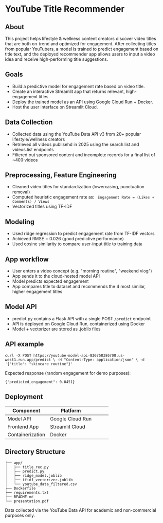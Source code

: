# YouTube Title Recommender

## About
This project helps lifestyle & wellness content creators discover video titles that are both on-trend and optimized for engagement. After collecting titles from popular YouTubers, a model is trained to predict engagement based on title text, and the deployed recommender app allows users to input a video idea and receive high-performing title suggestions.

## Goals
- Build a predictive model for engagement rate based on video title.
- Create an interactive Streamlit app that returns relevant, high-engagement titles.
- Deploy the trained model as an API using Google Cloud Run + Docker.
- Host the user interface on Streamlit Cloud.

## Data Collection
- Collected data using the YouTube Data API v3 from 20+ popular lifestyle/wellness creators
- Retrieved all videos publisehd in 2025 using the search.list and videos.list endpoints
- Filtered out sponsored content and incomplete records for a final list of ~400 videos

## Preprocessing, Feature Engineering
- Cleaned video titles for standardization (lowercasing, punctuation removal)
- Computed heuristic engagement rate as:
` Engagement Rate = (Likes + Comments) / Views`
- Vectorized titles using TF-IDF

## Modeling
- Used ridge regression to predict engagement rate from TF-IDF vectors
- Achieved RMSE = 0.026 (good predictive performance)
- Used cosine similarity to compare user-input title to training data

## App workflow
- User enters a video concept (e.g. "morning routine", "weekend vlog")
- App sends it to the cloud-hosted model API
- Model predicts expected engagement
- App compares title to dataset and recommends the 4 most similar, higher engagement titles

## Model API
- predict.py contains a Flask API with a single POST `/predict` endpoint
- API is deployed on Google Cloud Run, containerized using Docker
- Model + vectorizer are stored as .joblib files

## API example
`curl -X POST https://youtube-model-api-836750386700.us-west1.run.app/predict \
     -H "Content-Type: application/json" \
     -d '{"title": "skincare routine"}'`

Expected response (random engagement for demo purposes):

`{"predicted_engagement": 0.0451}`

## Deployment 
| Component        | Platform         |   |   |   |
|------------------|------------------|---|---|---|
| Model API        | Google Cloud Run |   |   |   |
| Frontend App     | Streamlit Cloud  |   |   |   |
| Containerization | Docker           |   |   |   |

## Directory Structure
```
├── app/
│   ├── title_rec.py          
│   ├── predict.py            
│   ├── ridge_model.joblib    
│   ├── tfidf_vectorizer.joblib
│   └── youtube_data_filtered.csv
├── Dockerfile
├── requirements.txt
├── README.md
└── presentation.pdf
```


Data collected via the YouTube Data API for academic and non-commercial purposes only. 
